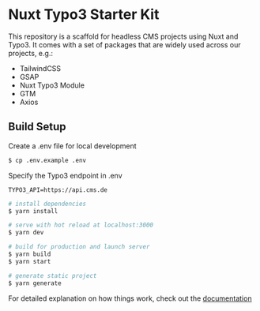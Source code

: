 # Nuxt Typo3 Starter Kit
This repository is a scaffold for headless CMS projects using Nuxt and Typo3. It comes with a set of packages that are widely used across our projects, e.g.:

* TailwindCSS
* GSAP
* Nuxt Typo3 Module
* GTM
* Axios

## Build Setup

Create a .env file for local development
```bash
$ cp .env.example .env
```

Specify the Typo3 endpoint in .env
```
TYPO3_API=https://api.cms.de
```

```bash
# install dependencies
$ yarn install

# serve with hot reload at localhost:3000
$ yarn dev

# build for production and launch server
$ yarn build
$ yarn start

# generate static project
$ yarn generate
```

For detailed explanation on how things work, check out the [documentation](https://nuxtjs.org)


